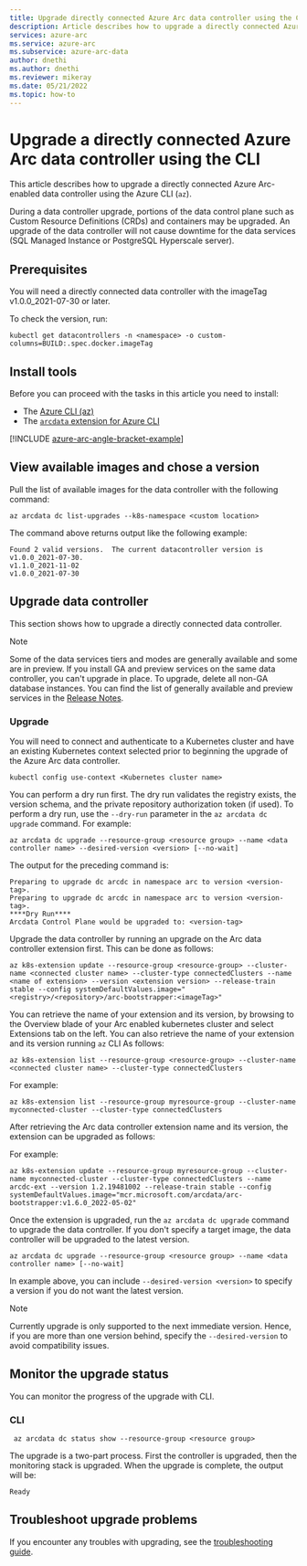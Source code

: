 ```yaml
---
title: Upgrade directly connected Azure Arc data controller using the CLI
description: Article describes how to upgrade a directly connected Azure Arc data controller using the CLI
services: azure-arc
ms.service: azure-arc
ms.subservice: azure-arc-data
author: dnethi
ms.author: dnethi
ms.reviewer: mikeray
ms.date: 05/21/2022
ms.topic: how-to
---
```


# Upgrade a directly connected Azure Arc data controller using the CLI

This article describes how to upgrade a directly connected Azure Arc-enabled data controller using the Azure CLI (`az`).

During a data controller upgrade, portions of the data control plane such as Custom Resource Definitions (CRDs) and containers may be upgraded. An upgrade of the data controller will not cause downtime for the data services (SQL Managed Instance or PostgreSQL Hyperscale server).

## Prerequisites

You will need a directly connected data controller with the imageTag v1.0.0_2021-07-30 or later.

To check the version, run:

```console
kubectl get datacontrollers -n <namespace> -o custom-columns=BUILD:.spec.docker.imageTag
```

## Install tools

Before you can proceed with the tasks in this article you need to install:

- The [Azure CLI (az)](/cli/azure/install-azure-cli)
- The [`arcdata` extension for Azure CLI](install-arcdata-extension.md)

[!INCLUDE [azure-arc-angle-bracket-example](../../../includes/azure-arc-angle-bracket-example.md)]

## View available images and chose a version

Pull the list of available images for the data controller with the following command:

   ```azurecli
   az arcdata dc list-upgrades --k8s-namespace <custom location> 
   ```

The command above returns output like the following example:

```output
Found 2 valid versions.  The current datacontroller version is v1.0.0_2021-07-30.
v1.1.0_2021-11-02
v1.0.0_2021-07-30
```

## Upgrade data controller

This section shows how to upgrade a directly connected data controller.

> [!NOTE]
> Some of the data services tiers and modes are generally available and some are in preview.
> If you install GA and preview services on the same data controller, you can't upgrade in place.
> To upgrade, delete all non-GA database instances. You can find the list of generally available 
> and preview services in the [Release Notes](./release-notes.md).

### Upgrade  

You will need to connect and authenticate to a Kubernetes cluster and have an existing Kubernetes context selected prior to beginning the upgrade of the Azure Arc data controller.

```kubectl
kubectl config use-context <Kubernetes cluster name>
```

You can perform a dry run first. The dry run validates the registry exists, the version schema, and the private repository authorization token (if used). To perform a dry run, use the `--dry-run` parameter in the `az arcdata dc upgrade` command. For example:

```azurecli
az arcdata dc upgrade --resource-group <resource group> --name <data controller name> --desired-version <version> [--no-wait]
```

The output for the preceding command is:

```output
Preparing to upgrade dc arcdc in namespace arc to version <version-tag>.
Preparing to upgrade dc arcdc in namespace arc to version <version-tag>.
****Dry Run****
Arcdata Control Plane would be upgraded to: <version-tag>
```

Upgrade the data controller by running an upgrade on the Arc data controller extension first. This can be done as follows:

```azurecli
az k8s-extension update --resource-group <resource-group> --cluster-name <connected cluster name> --cluster-type connectedClusters --name <name of extension> --version <extension version> --release-train stable --config systemDefaultValues.image="<registry>/<repository>/arc-bootstrapper:<imageTag>"
```
You can retrieve the name of your extension and its version, by browsing to the Overview blade of your Arc enabled kubernetes cluster and select Extensions tab on the left. You can also retrieve the name of your extension and its version running `az` CLI As follows:

```azurecli
az k8s-extension list --resource-group <resource-group> --cluster-name <connected cluster name> --cluster-type connectedClusters
```

For example:

```azurecli
az k8s-extension list --resource-group myresource-group --cluster-name myconnected-cluster --cluster-type connectedClusters
```

After retrieving the Arc data controller extension name and its version, the extension can be upgraded as follows:

For example:

```azurecli
az k8s-extension update --resource-group myresource-group --cluster-name myconnected-cluster --cluster-type connectedClusters --name arcdc-ext --version 1.2.19481002 --release-train stable --config systemDefaultValues.image="mcr.microsoft.com/arcdata/arc-bootstrapper:v1.6.0_2022-05-02"
```

Once the extension is upgraded, run the `az arcdata dc upgrade` command to upgrade the data controller. If you don't specify a target image, the data controller will be upgraded to the latest version.

```azurecli
az arcdata dc upgrade --resource-group <resource group> --name <data controller name> [--no-wait]
```

In example above, you can include `--desired-version <version>` to specify a version if you do not want the latest version. 

> [!NOTE]
> Currently upgrade is only supported to the next immediate version. Hence, if you are more than one version behind, specify the `--desired-version` to avoid compatibility issues.


## Monitor the upgrade status

You can monitor the progress of the upgrade with CLI.

### CLI

```azurecli
 az arcdata dc status show --resource-group <resource group>
```

The upgrade is a two-part process. First the controller is upgraded, then the monitoring stack is upgraded. When the upgrade is complete, the output will be:

```output
Ready
```

## Troubleshoot upgrade problems

If you encounter any troubles with upgrading, see the [troubleshooting guide](troubleshoot-guide.md).
